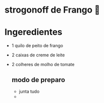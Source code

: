 # strogonoff de Frango :chicken:

# Ingeredientes 

- 1 quilo de  peito de frango

- 2 caixas de creme de leite

- 2 colheres de molho de tomate

  ## modo de preparo

  - junta tudo 
  - 